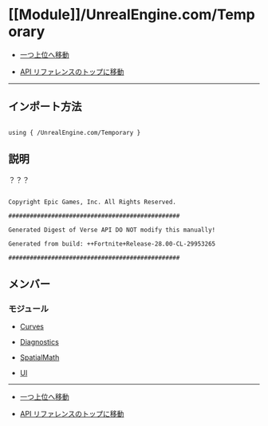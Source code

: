 # [[Module]]/UnrealEngine.com/Temporary

- [一つ上位へ移動](../main.md)

- [API リファレンスのトップに移動](/main.md)

---

## インポート方法

```verse

using { /UnrealEngine.com/Temporary }

```

## 説明

 ？？？

```plain

Copyright Epic Games, Inc. All Rights Reserved.

################################################

Generated Digest of Verse API DO NOT modify this manually!

Generated from build: ++Fortnite+Release-28.00-CL-29953265

################################################

```

## メンバー

### モジュール

- [Curves](./M_Curves/main.md)

- [Diagnostics](./M_Diagnostics/main.md)

- [SpatialMath](./M_SpatialMath/main.md)

- [UI](./M_UI/main.md)

---

- [一つ上位へ移動](../main.md)

- [API リファレンスのトップに移動](/main.md)
